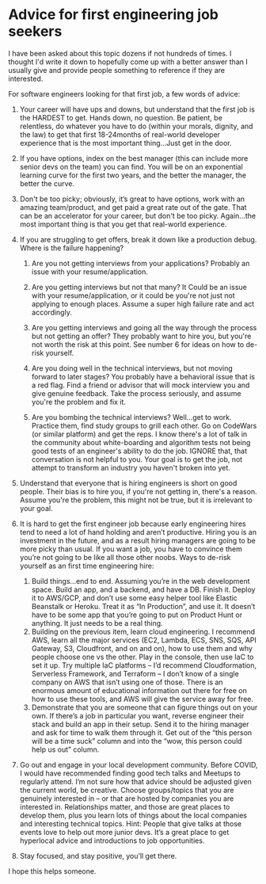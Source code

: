 # Advice for first engineering job seekers

I have been asked about this topic dozens if not hundreds of times.  I thought I'd write it down to hopefully come up with a better answer than I usually give and provide people something to reference if they are interested.  

For software engineers looking for that first job, a few words of advice:

1. Your career will have ups and downs, but understand that the first job is the HARDEST to get. Hands down, no question.  Be patient, be relentless, do whatever you have to do (within your morals, dignity, and the law) to get that first 18-24months of real-world developer experience that is the most important thing...Just get in the door.

2. If you have options, index on the best manager (this can include more senior devs on the team) you can find.  You will be on an exponential learning curve for the first two years, and the better the manager, the better the curve. 

3. Don't be too picky; obviously, it’s great to have options, work with an amazing team/product, and get paid a great rate out of the gate.  That can be an accelerator for your career, but don't be too picky.  Again...the most important thing is that you get that real-world experience.

4. If you are struggling to get offers, break it down like a production debug.  Where is the failure happening?  

	1. Are you not getting interviews from your applications?  Probably an issue with your resume/application.

	1. Are you getting interviews but not that many?  It Could be an issue with your resume/application, or it could be you're not just not applying to enough places.  Assume a super high failure rate and act accordingly.
	
	1. Are you getting interviews and going all the way through the process but not getting an offer?  They probably want to hire you, but you're not worth the risk at this point. See number 6 for ideas on how to de-risk yourself.
	
	1. Are you doing well in the technical interviews, but not moving forward to later stages? You probably have a behavioral issue that is a red flag.  Find a friend or advisor that will mock interview you and give genuine feedback.  Take the process seriously, and assume you're the problem and fix it. 

	1. Are you bombing the technical interviews? Well...get to work.  Practice them, find study groups to grill each other. Go on CodeWars (or similar platform) and get the reps.  I know there's a lot of talk in the community about white-boarding and algorithm tests not being good tests of an engineer's ability to do the job.  IGNORE that, that conversation is not helpful to you. Your goal is to get the job, not attempt to transform an industry you haven't broken into yet.

5. Understand that everyone that is hiring engineers is short on good people. Their bias is to hire you, if you're not getting in, there's a reason.  Assume you're the problem, this might not be true, but it is irrelevant to your goal.

6. It is hard to get the first engineer job because early engineering hires tend to need a lot of hand holding and aren’t productive.  Hiring you is an investment in the future, and as a result hiring managers are going to be more picky than usual.  If you want a job, you have to convince them you’re not going to be like all those other noobs. Ways to de-risk yourself as an first time engineering hire:
	1. Build things…end to end.  Assuming you’re in the web development space.  Build an app, and a backend, and have a DB.  Finish it.  Deploy it to AWS/GCP, and don’t use some easy helper tool like Elastic Beanstalk or Heroku.   Treat it as “In Production”, and use it.  It doesn’t have to be some app that you’re going to put on Product Hunt or anything.  It just needs to be a real thing.
	1. Building on the previous item, learn cloud engineering. I recommend AWS, learn all the major services (EC2, Lambda, ECS, SNS, SQS, API Gateway, S3, Cloudfront, and on and on), how to use them and why people choose one vs the other.  Play in the console, then use IaC to set it up.  Try multiple IaC platforms – I’d recommend Cloudformation, Serverless Framework, and Terraform – I don’t know of a single company on AWS that isn’t using one of those. There is an enormous amount of educational information out there for free on how to use these tools, and AWS will give the service away for free.
	1. Demonstrate that you are someone that can figure things out on your own.  If there’s a job in particular you want, reverse engineer their stack and build an app in their setup.  Send it to the hiring manager and ask for time to walk them through it.  Get out of the “this person will be a time suck” column and into the “wow, this person could help us out” column.
1. Go out and engage in your local development community.  Before COVID, I would have recommended finding good tech talks and Meetups to regularly attend.  I’m not sure how that advice should be adjusted given the current world, be creative.  Choose groups/topics that you are genuinely interested in – or that are hosted by companies you are interested in.  Relationships matter, and those are great places to develop them, plus you learn lots of things about the local companies and interesting technical topics.  Hint: People that give talks at those events love to help out more junior devs.  It’s a great place to get hyperlocal advice and introductions to job opportunities.
1. Stay focused, and stay positive, you’ll get there. 

I hope this helps someone.

